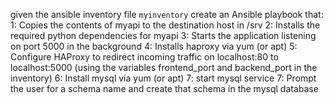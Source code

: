 given the ansible inventory file `myinventory` create an Ansible playbook that: 
1: Copies the contents of myapi to the destination host in /srv
2: Installs the required python dependencies for myapi
3: Starts the application listening on port 5000 in the background
4: Installs haproxy via yum (or apt)
5: Configure HAProxy to redirect incoming traffic on localhost:80 to localhost:5000 (using the variables frontend\_port and backend\_port in the inventory)
6: Install mysql via yum (or apt)
7: start mysql service
7: Prompt the user for a schema name and create that schema in the mysql database
